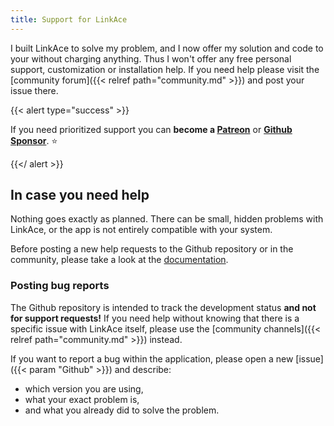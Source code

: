 ```yaml
---
title: Support for LinkAce
---
```


I built LinkAce to solve my problem, and I now offer my solution and code to your without charging anything. Thus I won't offer any free personal support, customization or installation help. If you need help please visit the [community forum]({{< relref path="community.md" >}}) and post your issue there.

{{< alert type="success" >}}

If you need prioritized support you can **become a [Patreon](https://www.patreon.com/Kovah)** 
or **[Github Sponsor](https://github.com/sponsors/Kovah)**. ⭐️

{{</ alert >}}


## In case you need help

Nothing goes exactly as planned. There can be small, hidden problems with LinkAce, or the app is not entirely compatible with your system.

Before posting a new help requests to the Github repository or in the community, please take a look at the [documentation](/docs/v1).


### Posting bug reports

The Github repository is intended to track the development status **and not for support requests!** If you need help without knowing that there is a specific issue with LinkAce itself, please use the [community channels]({{< relref path="community.md" >}})  instead.

If you want to report a bug within the application, please open a new [issue]({{< param "Github" >}}) and describe:

* which version you are using,
* what your exact problem is,
* and what you already did to solve the problem.

